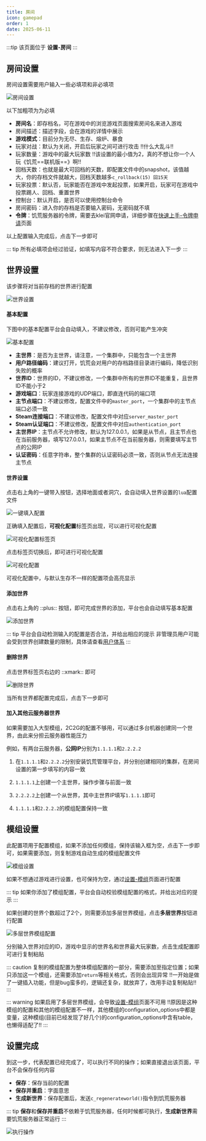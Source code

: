 ```yaml
---
title: 房间
icon: gamepad
order: 1
date: 2025-06-11
---
```


:::tip 
该页面位于 **设置-房间**
:::

## 房间设置

房间设置需要用户输入一些必填项和非必填项

![房间设置](assets/room-cluster.png)

以下加粗项为为必填

- **房间名**：即存档名，可在游戏中的浏览游戏页面搜索房间名来进入游戏
- 房间描述：描述字段，会在游戏的详情中展示
- **游戏模式**：目前分为无尽、生存、熔炉、暴食
- 玩家对战：默认为关闭，开启后玩家之间可进行攻击 !!什么大乱斗!!
- 玩家数量：游戏中的最大玩家数 !!该设置的最小值为2，真的不想让你一个人玩《饥荒==联机版==》啊!!
- 回档天数：也就是最大可回档的天数，即配置文件中的snapshot，该值越大，你的存档文件就越大，回档天数越多`c_rollback(15) 回15天`
- 玩家投票：默认否，玩家能否在游戏中发起投票，如果开启，玩家可在游戏中投票踢人、回档、重置世界
- 控制台：默认开启，是否可以使用控制台命令
- 房间密码：进入你的存档是否要输入密码，无密码就不填
- **令牌**：饥荒服务器的令牌，需要去klei官网申请，详细步骤在[快速上手-令牌申请](../../quick-start/token.md)页面

以上配置输入完成后，点击下一步即可

::: tip
所有必填项会经过验证，如填写内容不符合要求，则无法进入下一步
:::

## 世界设置

该步骤将对当前存档的世界进行配置

![世界设置](assets/room-world.png)

#### 基本配置

下图中的基本配置平台会自动填入，不建议修改，否则可能产生冲突

![基本配置](assets/room-world-ini.png)

- **主世界**：是否为主世界，请注意，一个集群中，只能包含一个主世界
- **用户路径编码**：建议打开，饥荒会对用户的存档路径目录进行编码，降低识别失败的概率
- **世界ID**：世界的ID，不建议修改，一个集群中所有的世界ID不能重复，且世界ID不能小于2
- **游戏端口**：玩家连接游戏的UDP端口，即直连代码的端口项
- **主节点端口**：不建议修改，配置文件中的`master_port`，一个集群中的主节点端口必须一致
- **Steam连接端口**：不建议修改，配置文件中对应`server_master_port`
- **Steam认证端口**：不建议修改，配置文件中对应`authentication_port`
- **主世界IP**：主节点不允许修改，默认为127.0.0.1，如果是从节点，且主节点也在当前服务器，填写127.0.0.1，如果主节点不在当前服务器，则需要填写主节点的公网IP
- **认证密码**：任意字符串，整个集群的认证密码必须一致，否则从节点无法连接主节点

#### 世界设置

点击右上角的一键带入按钮，选择地面或者洞穴，会自动填入世界设置的`lua`配置文件

![一键填入配置](assets/room-world-one-click.png)

正确填入配置后，**可视化配置**标签页出现，可以进行可视化配置

![可视化配置标签页](assets/room-world-visualization-button.png)

点击标签页切换后，即可进行可视化配置

![可视化配置](assets/room-world-visualization.png)

可视化配置中，与默认生存不一样的配置项会高亮显示

#### 添加世界

点击右上角的 ::plus:: 按钮，即可完成世界的添加，平台也会自动填写基本配置

![添加世界](assets/room-world-add.png)

::: tip
平台会自动检测输入的配置是否合法，并给出相应的提示
非管理员用户可能会受到世界创建数量的限制，具体请查看[用户体系](../users.md)
:::

#### 删除世界

点击世界标签页右边的 ::xmark:: 即可

![删除世界](assets/room-world-delete.png)

当所有世界都配置完成后，点击下一步即可

#### 加入其他云服务器世界

如果需要加入大型模组，2C2G的配置不够用，可以通过多台机器创建同一个世界，由此来分担云服务器性能压力

例如，有两台云服务器，**公网IP**分别为`1.1.1.1`和`2.2.2.2`

1. 在`1.1.1.1`和`2.2.2.2`分别安装饥荒管理平台，并分别创建相同的集群，在房间设置的第一步填写的内容一致

2. `1.1.1.1`上创建一个主世界，操作步骤与前面一致

3. `2.2.2.2`上创建一个从世界，其中主世界IP填写`1.1.1.1`即可

4. `1.1.1.1`和`2.2.2.2`的模组配置保持一致

## 模组设置

此配置项用于配置模组，如果不添加任何模组，保持该输入框为空，点击下一步即可，如果需要添加，则复制游戏自动生成的模组配置文件

![模组设置](assets/room-mod.png)

如果不想通过游戏进行设置，也可保持为空，通过[设置-模组](mod.md)页面进行配置

::: tip
如果你添加了模组配置，平台会自动校验模组配置的格式，并给出对应的提示
:::

如果创建的世界个数超过了2个，则需要添加多层世界模组，点击**多层世界**按钮进行配置

![多层世界模组配置](assets/room-mod-multi-world.png)

分别输入世界对应的ID，游戏中显示的世界名和世界最大玩家数，点击生成配置即可进行复制粘贴

::: caution
复制的模组配置为整体模组配置的一部分，需要添加至指定位置；如果只添加这一个模组，还需要添加`return`等相关格式，否则会出现异常
!!一开始是做了一键插入功能，但是bug蛮多的，逻辑还复杂，就放弃了，改用手动复制粘贴!!
:::

::: warning
如果启用了多层世界模组，会导致[设置-模组](mod.md)页面不可用
!!原因是这种模组的配置和其他的模组配置不一样，其他模组的configuration_options中都是变量，这种模组(目前已经发现了好几个)的configuration_options中含有table，也懒得适配了!!
:::

## 设置完成

到这一步，代表配置已经完成了，可以执行不同的操作；如果直接退出该页面，平台不会保存任何内容

- **保存**：保存当前的配置
- **保存并重启**：字面意思
- **生成新世界**：保存配置后，发送`c_regenerateworld()`指令到饥荒服务器

::: tip
**保存**和**保存并重启**不依赖于饥荒服务器，任何时候都可执行，**生成新世界**需要饥荒服务器正常运行
:::

![执行操作](assets/room-finish.png)

